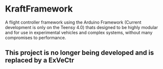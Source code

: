 # KraftFramework
A flight controller framework using the Arduino Framework (Current development is only on the Teensy 4.0) thats designed to be highly modular and for use in experimental vehicles and complex systems, without many compromises to performance.
## **This project is no longer being developed and is replaced by a ExVeCtr**


